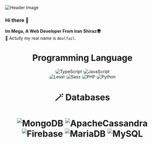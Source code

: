 

![Header Image](https://cdn.discordapp.com/attachments/1108498551421534319/1130056236356874361/FoP1j6-XEAMn9Lswaam.png)
### Hi there 👋
**Im Mega,  A Web Developer From Iran Shiraz🌍**
<br>
  🧊 Actully my real name is ``Abolfazl``. 



<div>
<h1 align="center">
    Programming Language
</h1>

<div align="center">
    <img src="https://img.shields.io/badge/TypeScript-323540?style=for-the-badge&logo=typescript&logoColor=5294E2" alt="TypeScript" style="border-radius:15px"/>
    <img src="https://img.shields.io/badge/JavaScript-323540?style=for-the-badge&logo=javascript&logoColor=5294E2" alt="JavaScript" style="border-radius:15px"/>
    <br/>
    <img src="https://img.shields.io/badge/Less-323540?style=for-the-badge&logo=less&logoColor=5294E2" alt="Lesst" style="border-radius:15px"/>
    <img src="https://img.shields.io/badge/Sass-323540?style=for-the-badge&logo=sass&logoColor=5294E2" alt="Sass" style="border-radius:15px"/>
    <img src="https://img.shields.io/badge/PHP-323540?style=for-the-badge&logo=php&logoColor=5294E2" alt="PHP" style="border-radius:15px"/>
    <img src="https://img.shields.io/badge/Python-323540?style=for-the-badge&logo=python&logoColor=5294E2" alt="Python" style="border-radius:15px"/>
</div>
</div>

<div align= "center">

<h1>🪄 Databases <h1>

 ![MongoDB](https://img.shields.io/badge/MongoDB-%234ea94b.svg?style=for-the-badge&logo=mongodb&logoColor=white)
![ApacheCassandra](https://img.shields.io/badge/cassandra-%231287B1.svg?style=for-the-badge&logo=apache-cassandra&logoColor=white)
![Firebase](https://img.shields.io/badge/Firebase-039BE5?style=for-the-badge&logo=Firebase&logoColor=white)
![MariaDB](https://img.shields.io/badge/MariaDB-003545?style=for-the-badge&logo=mariadb&logoColor=white)
![MySQL](https://img.shields.io/badge/mysql-%2300f.svg?style=for-the-badge&logo=mysql&logoColor=white)

</div>



